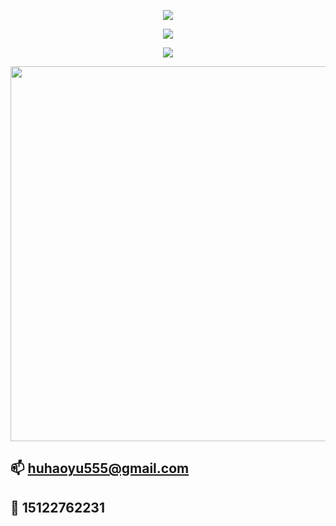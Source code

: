 <p align="center">
    <img src="https://readme-typing-svg.demolab.com?font=Fira+Code&size=50&pause=1000&vCenter=true&random=false&width=700&height=80&lines=Welcome+to+my+website"/>
</p>

<p align="center">
    <img align="center" src="https://github-readme-stats.vercel.app/api/top-langs/?username=huhaoyu8&theme=transparent&hide_border=true&layout=donut-vertical&langs_count=10" />
</p>


<p align="center">
    <img src="https://github-readme-stats.vercel.app/api/wakatime?username=huhaoyu&layout=compact">
</p>

<p align="center">
    <img src="https://skillicons.dev/icons?i=matlab,redis,docker,vue,go,linux&theme=light" width="600" />
</p>

## 📫  huhaoyu555@gmail.com
## :iphone: 15122762231
